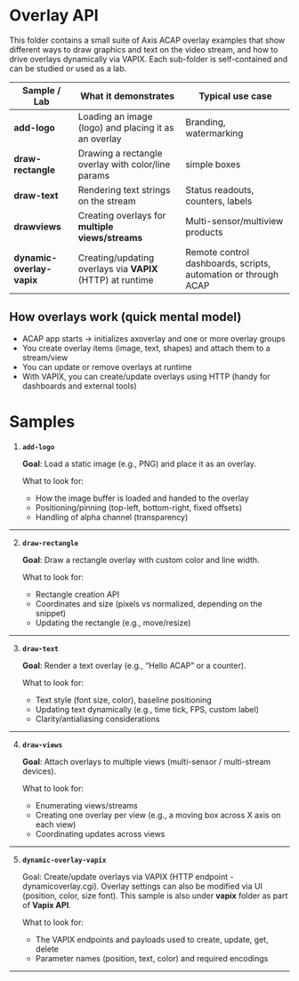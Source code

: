 # Overlay API

This folder contains a small suite of Axis ACAP overlay examples that show different ways to draw graphics and text on the video stream, and how to drive overlays dynamically via VAPIX. Each sub-folder is self-contained and can be studied or used as a lab.

| Sample / Lab              | What it demonstrates                                       | Typical use case                               |
| ------------------------- | ---------------------------------------------------------- | ---------------------------------------------- |
| **add-logo**              | Loading an image (logo) and placing it as an overlay       | Branding, watermarking                         |
| **draw-rectangle**        | Drawing a rectangle overlay with color/line params         | simple boxes                   |
| **draw-text**             | Rendering text strings on the stream                       | Status readouts, counters, labels              |
| **drawviews**             | Creating overlays for **multiple views/streams**           | Multi-sensor/multiview products                |
| **dynamic-overlay-vapix** | Creating/updating overlays via **VAPIX** (HTTP) at runtime | Remote control dashboards, scripts, automation or through ACAP|


## How overlays work (quick mental model)

- ACAP app starts → initializes axoverlay and one or more overlay groups
- You create overlay items (image, text, shapes) and attach them to a stream/view
- You can update or remove overlays at runtime
- With VAPIX, you can create/update overlays using HTTP (handy for dashboards and external tools)

# Samples

1) **`add-logo`**

    **Goal**: Load a static image (e.g., PNG) and place it as an overlay.

    What to look for:

    - How the image buffer is loaded and handed to the overlay
    - Positioning/pinning (top-left, bottom-right, fixed offsets)
    - Handling of alpha channel (transparency)
---

2) **`draw-rectangle`**

    **Goal**: Draw a rectangle overlay with custom color and line width.

    What to look for:

    - Rectangle creation API
    - Coordinates and size (pixels vs normalized, depending on the snippet)
    - Updating the rectangle (e.g., move/resize)
---

3) **`draw-text`**

    **Goal**: Render a text overlay (e.g., “Hello ACAP” or a counter).

    What to look for:

    - Text style (font size, color), baseline positioning
    - Updating text dynamically (e.g., time tick, FPS, custom label)
    - Clarity/antialiasing considerations
---

4) **`draw-views`**

    **Goal**: Attach overlays to multiple views (multi-sensor / multi-stream devices).

    What to look for:

    - Enumerating views/streams
    - Creating one overlay per view (e.g., a moving box across X axis on each view)
    - Coordinating updates across views
---

5) **`dynamic-overlay-vapix`**

    Goal: Create/update overlays via VAPIX (HTTP endpoint - dynamicoverlay.cgi). Overlay settings can also be modified via UI (position, color, size font). This sample is also under **vapix** folder as part of **Vapix API**.

    What to look for:

    - The VAPIX endpoints and payloads used to create, update, get, delete
    - Parameter names (position, text, color) and required encodings

---